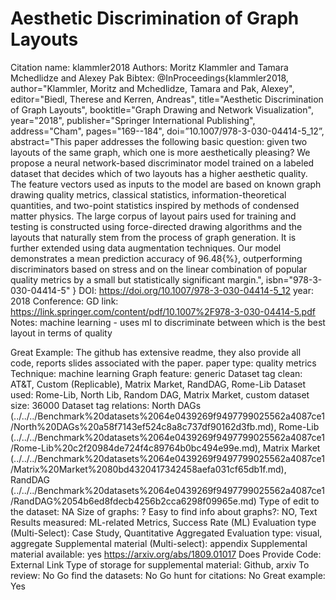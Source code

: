 # Aesthetic Discrimination of Graph Layouts

Citation name: klammler2018
Authors: Moritz Klammler and Tamara Mchedlidze and Alexey Pak
Bibtex: @InProceedings{klammler2018,
author="Klammler, Moritz
and Mchedlidze, Tamara
and Pak, Alexey",
editor="Biedl, Therese
and Kerren, Andreas",
title="Aesthetic Discrimination of Graph Layouts",
booktitle="Graph Drawing and Network Visualization",
year="2018",
publisher="Springer International Publishing",
address="Cham",
pages="169--184",
doi=”10.1007/978-3-030-04414-5_12”,
abstract="This paper addresses the following basic question: given two layouts of the same graph, which one is more aesthetically pleasing? We propose a neural network-based discriminator model trained on a labeled dataset that decides which of two layouts has a higher aesthetic quality. The feature vectors used as inputs to the model are based on known graph drawing quality metrics, classical statistics, information-theoretical quantities, and two-point statistics inspired by methods of condensed matter physics. The large corpus of layout pairs used for training and testing is constructed using force-directed drawing algorithms and the layouts that naturally stem from the process of graph generation. It is further extended using data augmentation techniques. Our model demonstrates a mean prediction accuracy of 96.48{\%}, outperforming discriminators based on stress and on the linear combination of popular quality metrics by a small but statistically significant margin.",
isbn="978-3-030-04414-5"
}
DOI: https://doi.org/10.1007/978-3-030-04414-5_12
year: 2018
Conference: GD
link: https://link.springer.com/content/pdf/10.1007%2F978-3-030-04414-5.pdf
Notes: machine learning - uses ml to discriminate between which is the best layout in terms of quality

Great Example: The github has extensive readme, they also provide all code, reports slides associated with the paper.
paper type: quality metrics
Technique: machine learning
Graph feature: generic
Dataset tag clean: AT&T, Custom (Replicable), Matrix Market, RandDAG, Rome-Lib
Dataset used: Rome-Lib, North Lib, Random DAG, Matrix Market, custom
dataset size: 36000
Dataset tag relations: North DAGs (../../../Benchmark%20datasets%2064e0439269f9497799025562a4087ce1/North%20DAGs%20a58f7143ef524c8a8c737df90162d3fb.md), Rome-Lib (../../../Benchmark%20datasets%2064e0439269f9497799025562a4087ce1/Rome-Lib%20c2f20984de724f4c89764b0bc494e99e.md), Matrix Market (../../../Benchmark%20datasets%2064e0439269f9497799025562a4087ce1/Matrix%20Market%2080bd4320417342458aefa031cf65db1f.md), RandDAG (../../../Benchmark%20datasets%2064e0439269f9497799025562a4087ce1/RandDAG%2054b6ed8fdecb4256b2cca6298f09965e.md)
Type of edit to the dataset: NA
Size of graphs: ?
Easy to find info about graphs?: NO, Text
Results measured: ML-related Metrics, Success Rate (ML)
Evaluation type (Multi-Select): Case Study, Quantitative Aggregated
Evaluation type: visual, aggregate
Supplemental material (Multi-select): appendix
Supplemental material available: yes https://arxiv.org/abs/1809.01017
Does Provide Code: External Link
Type of storage for supplemental material: Github, arxiv
To review: No
Go find the datasets: No
Go hunt for citations: No
Great example: Yes